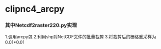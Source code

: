 # clipnc4_arcpy

### 其中Netcdf2raster220.py实现
1.调用arcpy包
2.利用shp对NetCDF文件的批量裁剪
3.将裁剪后的栅格重采样为0.01*0.01
